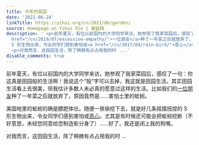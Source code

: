 ```yaml
---
title: 今年的菜园
date: '2021-06-24'
linkTitle: https://yihui.org/cn/2021/06/garden/
source: Homepage on Yihui Xie | 谢益辉
description: ' <p>前年夏天，有位以前国内的大学同学来访。她参观了我家菜园后，感叹了一句：你这真是田园般的生活啊！我说这个“般”字可以去掉，我这就是田园生活。其实田园生活看上去很美，但我估计多数人未必真的愿意过这样的生活。比如我们的<a
  href="/cn/2019/07/excessive-empathy/">一位朋友</a>种了一年菜之后就放弃了，原因竟然是……害怕土里的蚯蚓。</p> <p>美国地里的蚯蚓的确是膘肥体壮。随便一铁锹挖下去，就是好几条摇摆扭捏的
  S 形生物出来，令女同学们感到害怕或<a href="/cn/2017/04/rain-bird/">恶心</a>。尤其是有时候还可能会把蚯蚓挖断（不好意思，未经您同意给您制造影分身了）……好了，我还是闭上我的狗嘴。</p>
  <p>对我而言，这田园生活，除了稍微有点占用我的时 ...'
disable_comments: true
---
```

 <p>前年夏天，有位以前国内的大学同学来访。她参观了我家菜园后，感叹了一句：你这真是田园般的生活啊！我说这个“般”字可以去掉，我这就是田园生活。其实田园生活看上去很美，但我估计多数人未必真的愿意过这样的生活。比如我们的<a href="/cn/2019/07/excessive-empathy/">一位朋友</a>种了一年菜之后就放弃了，原因竟然是……害怕土里的蚯蚓。</p> <p>美国地里的蚯蚓的确是膘肥体壮。随便一铁锹挖下去，就是好几条摇摆扭捏的 S 形生物出来，令女同学们感到害怕或<a href="/cn/2017/04/rain-bird/">恶心</a>。尤其是有时候还可能会把蚯蚓挖断（不好意思，未经您同意给您制造影分身了）……好了，我还是闭上我的狗嘴。</p> <p>对我而言，这田园生活，除了稍微有点占用我的时 ...